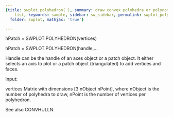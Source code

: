 ```yaml
---
{title: swplot.polyhedron( ), summary: draw convex polyhedra or polynom from vertex
    list, keywords: sample, sidebar: sw_sidebar, permalink: swplot_polyhedron.html,
  folder: swplot, mathjax: 'true'}

---
```

 
hPatch = SWPLOT.POLYHEDRON(vertices)
 
hPatch = SWPLOT.POLYHEDRON(handle,...
 
Handle can be the handle of an axes object or a patch object. It either
selects an axis to plot or a patch object (triangulated) to add vertices
and faces.
 
Input:
 
vertices      Matrix with dimensions [3 nObject nPoint], where nObject is
              the number of polyhedra to draw, nPoint is the number of
              vertices per polyhedron.
 
See also CONVHULLN.
 

